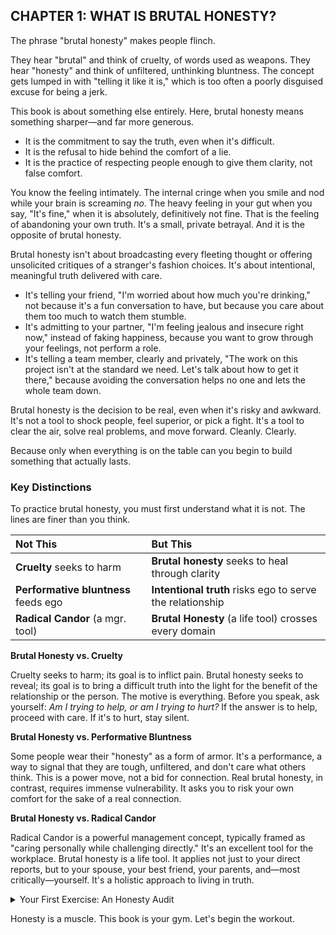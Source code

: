 ## CHAPTER 1: WHAT IS BRUTAL HONESTY?

The phrase "brutal honesty" makes people flinch.

They hear "brutal" and think of cruelty, of words used as weapons. They hear "honesty" and think of unfiltered, unthinking bluntness. The concept gets lumped in with "telling it like it is," which is too often a poorly disguised excuse for being a jerk.

This book is about something else entirely. Here, brutal honesty means something sharper—and far more generous.

*   It is the commitment to say the truth, even when it's difficult.
*   It is the refusal to hide behind the comfort of a lie.
*   It is the practice of respecting people enough to give them clarity, not false comfort.

You know the feeling intimately. The internal cringe when you smile and nod while your brain is screaming *no*. The heavy feeling in your gut when you say, "It's fine," when it is absolutely, definitively not fine. That is the feeling of abandoning your own truth. It's a small, private betrayal. And it is the opposite of brutal honesty.

Brutal honesty isn't about broadcasting every fleeting thought or offering unsolicited critiques of a stranger's fashion choices. It's about intentional, meaningful truth delivered with care.

*   It's telling your friend, "I'm worried about how much you're drinking," not because it's a fun conversation to have, but because you care about them too much to watch them stumble.
*   It's admitting to your partner, "I'm feeling jealous and insecure right now," instead of faking happiness, because you want to grow through your feelings, not perform a role.
*   It's telling a team member, clearly and privately, "The work on this project isn't at the standard we need. Let's talk about how to get it there," because avoiding the conversation helps no one and lets the whole team down.

Brutal honesty is the decision to be real, even when it's risky and awkward. It's not a tool to shock people, feel superior, or pick a fight. It's a tool to clear the air, solve real problems, and move forward. Cleanly. Clearly.

Because only when everything is on the table can you begin to build something that actually lasts.

### Key Distinctions

To practice brutal honesty, you must first understand what it is not. The lines are finer than you think.

| Not This | But This |
|:---------|:---------|
| **Cruelty** seeks to harm | **Brutal honesty** seeks to heal through clarity |
| **Performative bluntness** feeds ego | **Intentional truth** risks ego to serve the relationship |
| **Radical Candor** (a mgr. tool) | **Brutal Honesty** (a life tool) crosses every domain |


**Brutal Honesty vs. Cruelty**

Cruelty seeks to harm; its goal is to inflict pain. Brutal honesty seeks to reveal; its goal is to bring a difficult truth into the light for the benefit of the relationship or the person. The motive is everything. Before you speak, ask yourself: *Am I trying to help, or am I trying to hurt?* If the answer is to help, proceed with care. If it's to hurt, stay silent.


**Brutal Honesty vs. Performative Bluntness**

Some people wear their "honesty" as a form of armor. It's a performance, a way to signal that they are tough, unfiltered, and don't care what others think. This is a power move, not a bid for connection. Real brutal honesty, in contrast, requires immense vulnerability. It asks you to risk your own comfort for the sake of a real connection.

**Brutal Honesty vs. Radical Candor**

Radical Candor is a powerful management concept, typically framed as "caring personally while challenging directly." It's an excellent tool for the workplace. Brutal honesty is a life tool. It applies not just to your direct reports, but to your spouse, your best friend, your parents, and—most critically—yourself. It's a holistic approach to living in truth.

<details>
<summary>Your First Exercise: An Honesty Audit</summary>

Let's start with gentle awareness. You can't change a pattern you don't see.

Take a few minutes. Think back over the last month and identify one or two moments where you didn't say what you really thought or felt. No judgment. Just quiet observation.

For each moment, consider:

1.  What did I say or do instead of being honest?
2.  What was the fear that held me back? (e.g., hurting their feelings, starting a fight, being disliked).
3.  What might a brutally honest but respectful alternative have looked like?

This isn't about generating regret. It's about looking at your own patterns of avoidance with curiosity. No one is immune. The goal isn't perfection. The goal is awareness.

</details>

Honesty is a muscle. This book is your gym. Let's begin the workout. 